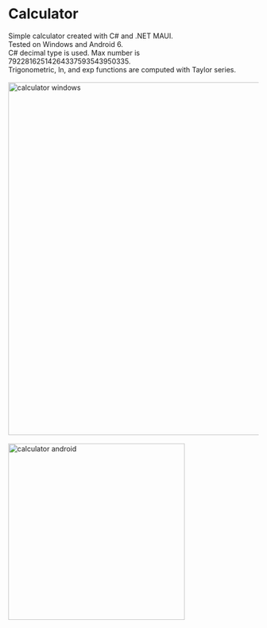 # Calculator
Simple calculator created with C# and .NET MAUI.\
Tested on Windows and Android 6.\
C# decimal type is used. Max number is 79228162514264337593543950335.\
Trigonometric, ln, and exp functions are computed with Taylor series.\
\
<img width="710" alt="calculator windows" src="https://user-images.githubusercontent.com/85678491/202491271-e5d4b427-921a-4cd9-8640-4dcef4c42e56.png">
\
\
<img width="355" alt="calculator android" src="https://user-images.githubusercontent.com/18709797/202583007-fde47c24-e05b-4c12-a0df-31812c7a5fa3.png">
